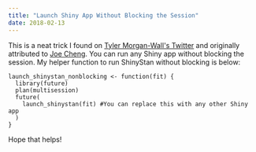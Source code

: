 ```yaml
---
title: "Launch Shiny App Without Blocking the Session"
date: 2018-02-13
---
```


This is a neat trick I found on [Tyler Morgan-Wall's Twitter](https://twitter.com/tylermorganwall/status/962074911949840387) and originally attributed to [Joe Cheng](https://twitter.com/jcheng). You can run any Shiny app without blocking the session. My helper function to run ShinyStan without blocking is below:

```{R}
launch_shinystan_nonblocking <- function(fit) {
  library(future)
  plan(multisession)
  future(
    launch_shinystan(fit) #You can replace this with any other Shiny app
  )
}
```

Hope that helps!